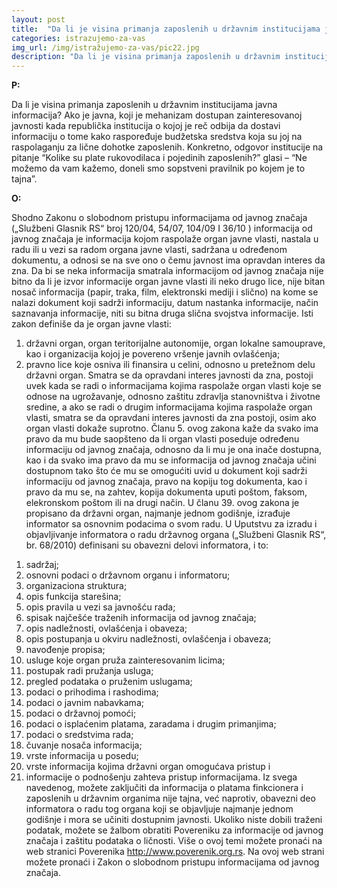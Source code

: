 ```yaml
---
layout: post
title:  "Da li je visina primanja zaposlenih u državnim institucijama javna informacija?"
categories: istrazujemo-za-vas
img_url: /img/istražujemo-za-vas/pic22.jpg
description: "Da li je visina primanja zaposlenih u državnim institucijama javna informacija? Ako je javna, koji je mehanizam dostupan zainteresovanoj javnosti kada republička institucija o kojoj je reč odbija da dostavi informaciju o tome kako raspoređuje budžetska sredstva koja su joj na raspolaganju za lične dohotke zaposlenih. Konkretno, odgovor institucije na pitanje “Kolike su plate rukovodilaca i pojedinih zaposlenih?” glasi – “Ne možemo da vam kažemo, doneli smo sopstveni pravilnik po kojem je to tajna”."
---
```


**P:**

Da li je visina primanja zaposlenih u državnim institucijama javna informacija? Ako je javna, koji je mehanizam dostupan zainteresovanoj javnosti kada republička institucija o kojoj je reč odbija da dostavi informaciju o tome kako raspoređuje budžetska sredstva koja su joj na raspolaganju za lične dohotke zaposlenih. Konkretno, odgovor institucije na pitanje “Kolike su plate rukovodilaca i pojedinih zaposlenih?” glasi – “Ne možemo da vam kažemo, doneli smo sopstveni pravilnik po kojem je to tajna”.


**O:**

Shodno Zakonu o slobodnom pristupu informacijama od javnog značaja („Službeni Glasnik RS“ broj 120/04, 54/07, 104/09 I 36/10 ) informacija od javnog značaja je informacija kojom raspolaže organ javne vlasti, nastala u radu ili u vezi sa radom organa javne vlasti, sadržana u određenom dokumentu, a odnosi se na sve ono o čemu javnost ima opravdan interes da zna.
Da bi se neka informacija smatrala informacijom od javnog značaja nije bitno da li je izvor informacije organ javne vlasti ili neko drugo lice, nije bitan nosač informacija (papir, traka, film, elektronski mediji i slično) na kome se nalazi dokument koji sadrži informaciju, datum nastanka informacije, način saznavanja informacije, niti su bitna druga slična svojstva informacije.
Isti zakon definiše da je organ javne vlasti:
1) državni organ, organ teritorijalne autonomije, organ lokalne samouprave, kao i organizacija kojoj je povereno vršenje javnih ovlašćenja;
2) pravno lice koje osniva ili finansira u celini, odnosno u pretežnom delu državni organ.
Smatra se da opravdani interes javnosti da zna, postoji uvek kada se radi o informacijama kojima raspolaže organ vlasti koje se odnose na ugrožavanje, odnosno zaštitu zdravlja stanovništva i životne sredine, a ako se radi o drugim informacijama kojima raspolaže organ vlasti, smatra se da opravdani interes javnosti da zna postoji, osim ako organ vlasti dokaže suprotno.
Članu 5. ovog zakona kaže da svako ima pravo da mu bude saopšteno da li organ vlasti poseduje određenu informaciju od javnog značaja, odnosno da li mu je ona inače dostupna, kao i da svako ima pravo da mu se informacija od javnog značaja učini dostupnom tako što će mu se omogućiti uvid u dokument koji sadrži informaciju od javnog značaja, pravo na kopiju tog dokumenta, kao i pravo da mu se, na zahtev, kopija dokumenta uputi poštom, faksom, elekronskom poštom ili na drugi način.
U članu 39. ovog zakona je propisano da državni organ, najmanje jednom godišnje, izrađuje informator sa osnovnim podacima o svom radu.
U Uputstvu za izradu i objavljivanje informatora o radu državnog organa („Službeni Glasnik RS“, br. 68/2010) definisani su obavezni delovi informatora, i to:
1. sadržaj;
2. osnovni podaci o državnom organu i informatoru;
3. organizaciona struktura;
4. opis funkcija starešina;
5. opis pravila u vezi sa javnošću rada;
6. spisak najčešće traženih informacija od javnog značaja;
7. opis nadležnosti, ovlašćenja i obaveza;
8. opis postupanja u okviru nadležnosti, ovlašćenja i obaveza;
9. navođenje propisa;
10. usluge koje organ pruža zainteresovanim licima;
11. postupak radi pružanja usluga;
12. pregled podataka o pruženim uslugama;
13. podaci o prihodima i rashodima;
14. podaci o javnim nabavkama;
15. podaci o državnoj pomoći;
16. podaci o isplaćenim platama, zaradama i drugim primanjima;
17. podaci o sredstvima rada;
18. čuvanje nosača informacija;
19. vrste informacija u posedu;
20. vrste informacija kojima državni organ omogućava pristup i
21. informacije o podnošenju zahteva pristup informacijama.
Iz svega navedenog, možete zaključiti da informacija o platama finkcionera i zaposlenih u državnim organima nije tajna, već naprotiv, obavezni deo informatora o radu tog organa koji se objavljuje najmanje jednom godišnje i mora se učiniti dostupnim javnosti.
Ukoliko niste dobili traženi podatak, možete se žalbom obratiti Povereniku za informacije od javnog značaja i zaštitu podataka o ličnosti.
Više o ovoj temi možete pronaći na web stranici Poverenika http://www.poverenik.org.rs. Na ovoj web strani možete pronaći i Zakon o slobodnom pristupu informacijama od javnog značaja.
